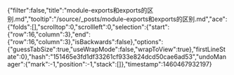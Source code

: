 {"filter":false,"title":"module-exports和exports的区别.md","tooltip":"/source/_posts/module-exports和exports的区别.md","ace":{"folds":[],"scrolltop":0,"scrollleft":0,"selection":{"start":{"row":16,"column":3},"end":{"row":16,"column":3},"isBackwards":false},"options":{"guessTabSize":true,"useWrapMode":false,"wrapToView":true},"firstLineState":0},"hash":"151465e3fd1df33261cf933e824dcd50cae6ad53","undoManager":{"mark":-1,"position":-1,"stack":[]},"timestamp":1460467932197}